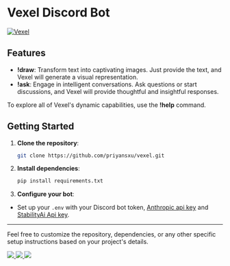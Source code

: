 # Vexel Discord Bot

<a href="https://git.io/typing-svg"><img src="https://readme-typing-svg.demolab.com?font=Fira+Code&size=25&pause=1000&color=F7F7F7&random=false&width=435&lines=Vexel+is+an+Ai+discord+bot." alt="Vexel" /></a>

## Features

- **!draw**: Transform text into captivating images. Just provide the text, and Vexel will generate a visual representation.
- **!ask**: Engage in intelligent conversations. Ask questions or start discussions, and Vexel will provide thoughtful and insightful responses.

To explore all of Vexel's dynamic capabilities, use the **!help** command.

## Getting Started

1. **Clone the repository**:
   ```bash
   git clone https://github.com/priyansxu/vexel.git
   ```

2. **Install dependencies**:
   ```bash
   pip install requirements.txt
   ```

3. **Configure your bot**:
 - Set up your `.env` with your Discord bot token, [Anthropic api key](https://console.anthropic.com/settings/keys) and [StabilityAi Api key](https://dreamstudio.ai/account).

---

Feel free to customize the repository, dependencies, or any other specific setup instructions based on your project's details.

<a href="https://top.gg/bot/1238461418999648277">
  <img src="https://top.gg/api/widget/owner/1238461418999648277.svg">
</a>
<a href="https://top.gg/bot/1238461418999648277">
  <img src="https://top.gg/api/widget/upvotes/1238461418999648277.svg?noavatar=true">
</a>

<a href="https://visitcount.itsvg.in">
  <img src="https://visitcount.itsvg.in/api?id=Vexel&label=Bot%20views&color=12&icon=5&pretty=true" />
</a> 
